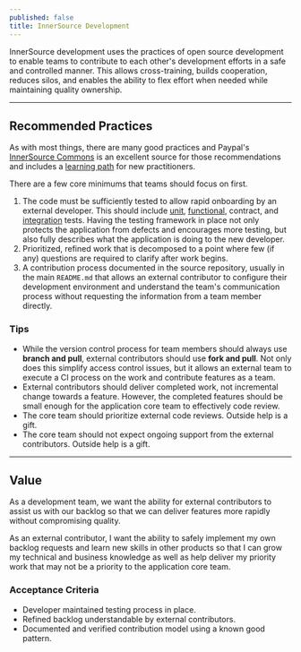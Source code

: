 ```yaml
---
published: false
title: InnerSource Development
---
```


InnerSource development uses the practices of open source development to enable teams to contribute to each other's development efforts in a safe and controlled manner. This allows cross-training, builds cooperation, reduces silos, and enables the ability to flex effort when needed while maintaining quality ownership.

---

## Recommended Practices

As with most things, there are many good practices and Paypal's [InnerSource Commons](https://paypal.github.io/InnerSourceCommons/) is an excellent source for those recommendations and includes a [learning path](https://github.com/InnerSourceCommons/InnerSourceLearningPath) for new practitioners.

There are a few core minimums that teams should focus on first.

1. The code must be sufficiently tested to allow rapid onboarding by an external developer. This should include [unit](../testing-process/unit-testing.html), [functional](../testing-process/functional-testing.html), contract, and [integration](../testing-process/integration-testing.html) tests. Having the testing framework in place not only protects the application from defects and encourages more testing, but also fully describes what the application is doing to the new developer.
2. Prioritized, refined work that is decomposed to a point where few (if any) questions are required to clarify after work begins.
3. A contribution process documented in the source repository, usually in the main `README.md` that allows an external contributor to configure their development environment and understand the team's communication process without requesting the information from a team member directly.

### Tips

- While the version control process for team members should always use **branch and pull**, external contributors should use **fork and pull**. Not only does this simplify access control issues, but it allows an external team to execute a CI process on the work and contribute features as a team.
- External contributors should deliver completed work, not incremental change towards a feature. However, the completed features should be small enough for the application core team to effectively code review.
- The core team should prioritize external code reviews. Outside help is a gift.
- The core team should not expect ongoing support from the external contributors. Outside help is a gift.

---

## Value

As a development team, we want the ability for external contributors to assist us with our backlog so that we can deliver features more rapidly without compromising quality.

As an external contributor, I want the ability to safely implement my own backlog requests and learn new skills in other products so that I can grow my technical and business knowledge as well as help deliver my priority work that may not be a priority to the application core team.

### Acceptance Criteria

- Developer maintained testing process in place.
- Refined backlog understandable by external contributors.
- Documented and verified contribution model using a known good pattern.

